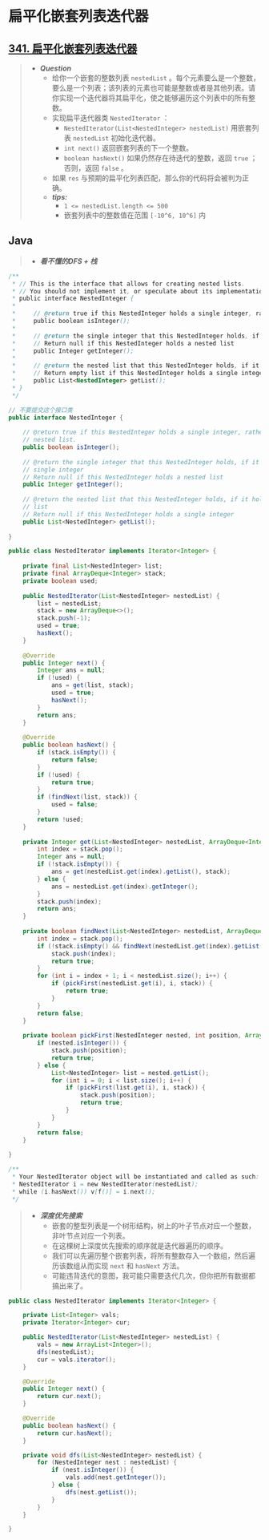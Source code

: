 # 扁平化嵌套列表迭代器

## [341. 扁平化嵌套列表迭代器](https://leetcode.cn/problems/flatten-nested-list-iterator/)

> - ***Question***
>   - 给你一个嵌套的整数列表 `nestedList` 。每个元素要么是一个整数，要么是一个列表；该列表的元素也可能是整数或者是其他列表。请你实现一个迭代器将其扁平化，使之能够遍历这个列表中的所有整数。
>   - 实现扁平迭代器类 `NestedIterator` ：
>     - `NestedIterator(List<NestedInteger> nestedList)` 用嵌套列表 `nestedList` 初始化迭代器。
>     - `int next()` 返回嵌套列表的下一个整数。
>     - `boolean hasNext()` 如果仍然存在待迭代的整数，返回 `true` ；否则，返回 `false` 。
>   - 如果 `res` 与预期的扁平化列表匹配，那么你的代码将会被判为正确。
>   - ***tips:***
>     - `1 <= nestedList.length <= 500`
>     - 嵌套列表中的整数值在范围 `[-10^6, 10^6]` 内

## Java

> - ***看不懂的DFS + 栈***

```java
/**
 * // This is the interface that allows for creating nested lists.
 * // You should not implement it, or speculate about its implementation
 * public interface NestedInteger {
 *
 *     // @return true if this NestedInteger holds a single integer, rather than a nested list.
 *     public boolean isInteger();
 *
 *     // @return the single integer that this NestedInteger holds, if it holds a single integer
 *     // Return null if this NestedInteger holds a nested list
 *     public Integer getInteger();
 *
 *     // @return the nested list that this NestedInteger holds, if it holds a nested list
 *     // Return empty list if this NestedInteger holds a single integer
 *     public List<NestedInteger> getList();
 * }
 */

// 不要提交这个接口类
public interface NestedInteger {
    
    // @return true if this NestedInteger holds a single integer, rather than a
    // nested list.
    public boolean isInteger();
    
    // @return the single integer that this NestedInteger holds, if it holds a
    // single integer
    // Return null if this NestedInteger holds a nested list
    public Integer getInteger();
    
    // @return the nested list that this NestedInteger holds, if it holds a nested
    // list
    // Return null if this NestedInteger holds a single integer
    public List<NestedInteger> getList();
    
}

public class NestedIterator implements Iterator<Integer> {
    
    private final List<NestedInteger> list;
    private final ArrayDeque<Integer> stack;
    private boolean used;
    
    public NestedIterator(List<NestedInteger> nestedList) {
        list = nestedList;
        stack = new ArrayDeque<>();
        stack.push(-1);
        used = true;
        hasNext();
    }
    
    @Override
    public Integer next() {
        Integer ans = null;
        if (!used) {
            ans = get(list, stack);
            used = true;
            hasNext();
        }
        return ans;
    }
    
    @Override
    public boolean hasNext() {
        if (stack.isEmpty()) {
            return false;
        }
        if (!used) {
            return true;
        }
        if (findNext(list, stack)) {
            used = false;
        }
        return !used;
    }
    
    private Integer get(List<NestedInteger> nestedList, ArrayDeque<Integer> stack) {
        int index = stack.pop();
        Integer ans = null;
        if (!stack.isEmpty()) {
            ans = get(nestedList.get(index).getList(), stack);
        } else {
            ans = nestedList.get(index).getInteger();
        }
        stack.push(index);
        return ans;
    }
    
    private boolean findNext(List<NestedInteger> nestedList, ArrayDeque<Integer> stack) {
        int index = stack.pop();
        if (!stack.isEmpty() && findNext(nestedList.get(index).getList(), stack)) {
            stack.push(index);
            return true;
        }
        for (int i = index + 1; i < nestedList.size(); i++) {
            if (pickFirst(nestedList.get(i), i, stack)) {
                return true;
            }
        }
        return false;
    }
    
    private boolean pickFirst(NestedInteger nested, int position, ArrayDeque<Integer> stack) {
        if (nested.isInteger()) {
            stack.push(position);
            return true;
        } else {
            List<NestedInteger> list = nested.getList();
            for (int i = 0; i < list.size(); i++) {
                if (pickFirst(list.get(i), i, stack)) {
                    stack.push(position);
                    return true;
                }
            }
        }
        return false;
    }
    
}

/**
 * Your NestedIterator object will be instantiated and called as such:
 * NestedIterator i = new NestedIterator(nestedList);
 * while (i.hasNext()) v[f()] = i.next();
 */
```

> - ***深度优先搜索***
>   - 嵌套的整型列表是一个树形结构，树上的叶子节点对应一个整数，非叶节点对应一个列表。
>   - 在这棵树上深度优先搜索的顺序就是迭代器遍历的顺序。
>   - 我们可以先遍历整个嵌套列表，将所有整数存入一个数组，然后遍历该数组从而实现 `next` 和 `hasNext` 方法。
>   - 可能违背迭代的意图，我可能只需要迭代几次，但你把所有数据都搞出来了。

```java
public class NestedIterator implements Iterator<Integer> {

    private List<Integer> vals;
    private Iterator<Integer> cur;

    public NestedIterator(List<NestedInteger> nestedList) {
        vals = new ArrayList<Integer>();
        dfs(nestedList);
        cur = vals.iterator();
    }

    @Override
    public Integer next() {
        return cur.next();
    }

    @Override
    public boolean hasNext() {
        return cur.hasNext();
    }

    private void dfs(List<NestedInteger> nestedList) {
        for (NestedInteger nest : nestedList) {
            if (nest.isInteger()) {
                vals.add(nest.getInteger());
            } else {
                dfs(nest.getList());
            }
        }
    }

}
```
